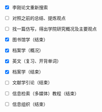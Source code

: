 - [x] 李刚论文重新搜索
- [ ] 对照之前的总结、提炼观点
- [ ] 找一篇仿写，得出学院研究概况及主要观点
- [x] 图书馆学（结束）
- [x] 档案学（概况）
- [x] 英文（复习、开背单词）
- [x] 档案学（结束）
- [ ] 文献学引论（结束）
- [ ] 信息检索（多媒体）教程（结束）
- [ ] 信息组织（结束）

